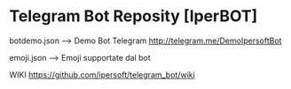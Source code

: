 # Telegram Bot Reposity [IperBOT]

botdemo.json --> Demo Bot Telegram http://telegram.me/DemoIpersoftBot

emoji.json   --> Emoji supportate dal bot

WIKI https://github.com/ipersoft/telegram_bot/wiki
